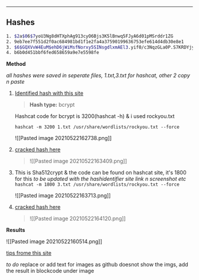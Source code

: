 

---

## Hashes



```sh
1. $2a$06$7yoU3Ng8dHTXphAg913cyO6Bjs3K5lBnwq5FJyA6d01pMSrddr1ZG
2. 9eb7ee7f551d2f0ac684981bd1f1e2fa4a37590199636753efe614d4db30e8e1
3. $6$GQXVvW4EuM$ehD6jWiMsfNorxy5SINsgdlxmAEl3.yif0/c3NqzGLa0P.S7KRDYjycw5bnYkF5ZtB8wQy8KnskuWQS3Yr1wQ0
4. b6b0d451bbf6fed658659a9e7e5598fe
```

**Method**

*all hashes were saved in seperate files, 1.txt,3.txt for hashcat, other 2 copy n paste*

1. [Identified hash with this site](https://www.tunnelsup.com/hash-analyzer/)
	>**Hash type:** bcrypt
	
	Hashcat code for bcrypt is 3200(hashcat -h) & i used rockyou.txt
	
	`hashcat -m 3200 1.txt /usr/share/wordlists/rockyou.txt --force`
	
	![[Pasted image 20210522162738.png]]
	
	
2. [cracked hash here](https://hashes.com/en/decrypt/hash)
	>![[Pasted image 20210522163409.png]]


3. This is Sha512crypt & the code can be found on hashcat site, it's 1800 for this
	*to be updated with the hashidentifier site link n screenshot etc*
	`hashcat -m 1800 3.txt /usr/share/wordlists/rockyou.txt --force`
	
	![[Pasted image 20210522163713.png]]
	
4. [cracked hash here](https://hashes.com/en/decrypt/hash)
	>![[Pasted image 20210522164120.png]]


**Results**

![[Pasted image 20210522160514.png]]




[tips frome this site](https://fthcyber.com/2020/09/28/hashing-crypto-101-writeup-tryhackme/)


*to do*
replace or add text for images as github doesnot show the imgs, add the result in blockcode under image
